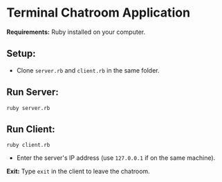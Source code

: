 # Terminal Chatroom Application

**Requirements:** Ruby installed on your computer.

## Setup:
- Clone `server.rb` and `client.rb` in the same folder.

## Run Server:

    ruby server.rb

## Run Client:

    ruby client.rb

- Enter the server's IP address (use `127.0.0.1` if on the same machine).

**Exit:** Type `exit` in the client to leave the chatroom.
